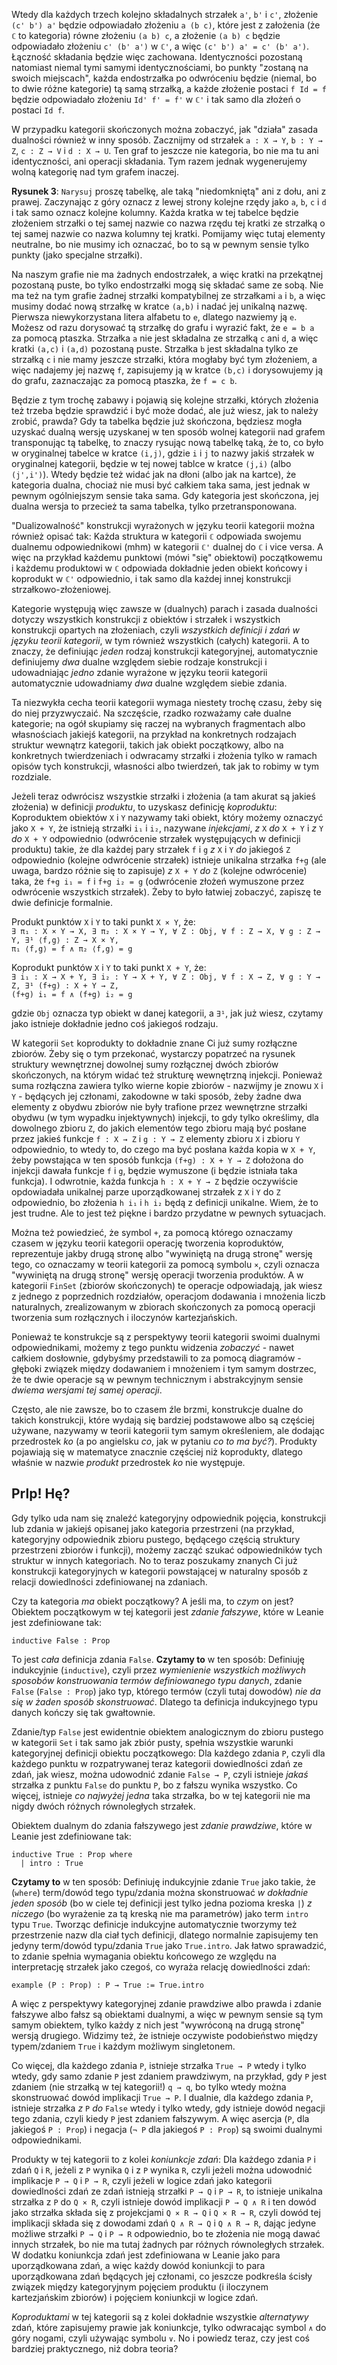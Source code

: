 Wtedy dla każdych trzech kolejno składalnych strzałek `a'`, `b'` i `c'`, złożenie `(c' b') a'`
będzie odpowiadało złożeniu `a (b c)`, które jest z założenia (że `ℂ` to kategoria) równe złożeniu
`(a b) c`, a złożenie `(a b) c` będzie odpowiadało złożeniu `c' (b' a')` w `ℂ'`, a więc `(c' b') a'
= c' (b' a')`. Łączność składania będzie więc zachowana. Identyczności pozostaną natomiast niemal
tymi samymi identycznościami, bo punkty "zostaną na swoich miejscach", każda endostrzałka po
odwróceniu będzie (niemal, bo to dwie różne kategorie) tą samą strzałką, a każde złożenie postaci `f
Id = f` będzie odpowiadało złożeniu `Id' f' = f'` w `ℂ'` i tak samo dla złożeń o postaci `Id f`.

W przypadku kategorii skończonych można zobaczyć, jak "działa" zasada dualności również w inny
sposób. Zacznijmy od strzałek `a : X → Y`, `b : Y → Z`, `c : Z → V` i `d : X → U`. Ten graf to
jeszcze nie kategoria, bo nie ma tu ani identyczności, ani operacji składania. Tym razem jednak
wygenerujemy wolną kategorię nad tym grafem inaczej.

**Rysunek 3**: `Narysuj` proszę tabelkę, ale taką "niedomkniętą" ani z dołu, ani z
prawej. Zaczynając z góry oznacz z lewej strony kolejne rzędy jako `a`, `b`, `c` i `d` i tak samo
oznacz kolejne kolumny. Każda kratka w tej tabelce będzie złożeniem strzałki o tej samej nazwie co
nazwa rzędu tej kratki ze strzałką o tej samej nazwie co nazwa kolumny tej kratki. Pomijamy więc
tutaj elementy neutralne, bo nie musimy ich oznaczać, bo to są w pewnym sensie tylko punkty (jako
specjalne strzałki).

Na naszym grafie nie ma żadnych endostrzałek, a więc kratki na przekątnej pozostaną puste, bo tylko
endostrzałki mogą się składać same ze sobą. Nie ma też na tym grafie żadnej strzałki kompatybilnej
ze strzałkami `a` i `b`, a więc musimy dodać nową strzałkę w kratce `(a,b)` i nadać jej unikalną
nazwę. Pierwsza niewykorzystana litera alfabetu to `e`, dlatego nazwiemy ją `e`. Możesz od razu
dorysować tą strzałkę do grafu i wyrazić fakt, że `e = b a` za pomocą ptaszka. Strzałka `a` nie jest
składalna ze strzałką `c` ani `d`, a więc kratki `(a,c)` i `(a,d)` pozostaną puste. Strzałka `b`
jest składalna tylko ze strzałką `c` i nie mamy jeszcze strzałki, która mogłaby być tym złożeniem, a
więc nadajemy jej nazwę `f`, zapisujemy ją w kratce `(b,c)` i dorysowujemy ją do grafu, zaznaczając
za pomocą ptaszka, że `f = c b`.

Będzie z tym trochę zabawy i pojawią się kolejne strzałki, których złożenia też trzeba będzie
sprawdzić i być może dodać, ale już wiesz, jak to należy zrobić, prawda? Gdy ta tabelka będzie już
skończona, będziesz mogła uzyskać dualną wersję uzyskanej w ten sposób wolnej kategorii nad grafem
transponując tą tabelkę, to znaczy rysując nową tabelkę taką, że to, co było w oryginalnej tabelce w
kratce `(i,j)`, gdzie `i` i `j` to nazwy jakiś strzałek w oryginalnej kategorii, będzie w tej nowej
tablce w kratce `(j,i)` (albo `(j',i')`). Wtedy będzie też widać jak na dłoni (albo jak na kartce),
że kategoria dualna, chociaż nie musi być całkiem taka sama, jest jednak w pewnym ogólniejszym
sensie taka sama. Gdy kategoria jest skończona, jej dualna wersja to przecież ta sama tabelka, tylko
przetransponowana.

"Dualizowalność" konstrukcji wyrażonych w języku teorii kategorii można również opisać tak: Każda
struktura w kategorii `ℂ` odpowiada swojemu dualnemu odpowiednikowi (mhm) w kategorii `ℂ'` dualnej
do `ℂ` i vice versa. A więc na przykład każdemu punktowi (mówi "się" obiektowi) początkowemu i
każdemu produktowi w `ℂ` odpowiada dokładnie jeden obiekt końcowy i koprodukt w `ℂ'` odpowiednio, i
tak samo dla każdej innej konstrukcji strzałkowo-złożeniowej.

Kategorie występują więc zawsze w (dualnych) parach i zasada dualności dotyczy wszystkich
konstrukcji z obiektów i strzałek i wszystkich konstrukcji opartych na złożeniach, czyli *wszystkich
definicji i zdań w języku teorii kategorii*, w tym również wszystkich (całych) kategorii. A to
znaczy, że definiując *jeden* rodzaj konstrukcji kategoryjnej, automatycznie definiujemy *dwa*
dualne względem siebie rodzaje konstrukcji i udowadniając *jedno* zdanie wyrażone w języku teorii
kategorii automatycznie udowadniamy *dwa* dualne względem siebie zdania.

Ta niezwykła cecha teorii kategorii wymaga niestety trochę czasu, żeby się do niej przyzwyczaić. Na
szczęście, rzadko rozważamy całe dualne kategorie; na ogół skupiamy się raczej na wybranych
fragmentach albo własnościach jakiejś kategorii, na przykład na konkretnych rodzajach struktur
wewnątrz kategorii, takich jak obiekt początkowy, albo na konkretnych twierdzeniach i odwracamy
strzałki i złożenia tylko w ramach opisów tych konstrukcji, własności albo twierdzeń, tak jak to
robimy w tym rozdziale.

Jeżeli teraz odwrócisz wszystkie strzałki i złożenia (a tam akurat są jakieś złożenia) w definicji
*produktu*, to uzyskasz definicję *koproduktu*: Koproduktem obiektów `X` i `Y` nazywamy taki obiekt,
który możemy oznaczyć jako `X + Y`, że istnieją strzałki `i₁` i `i₂`, nazywane *injekcjami*, *z* `X`
*do* `X + Y` i *z* `Y` *do* `X + Y` odpowiednio (odwrócenie strzałek występujących w definicji
produktu) takie, że dla każdej pary strzałek `f` i `g` *z* `X` i `Y` *do* jakiegoś `Z` odpowiednio
(kolejne odwrócenie strzałek) istnieje unikalna strzałka `f+g` (ale uwaga, bardzo różnie się to
zapisuje) *z* `X + Y` *do* `Z` (kolejne odwrócenie) taka, że `f+g i₁ = f` i `f+g i₂ = g` (odwrócenie
złożeń wymuszone przez odwrócenie wszystkich strzałek). Żeby to było łatwiej zobaczyć, zapiszę te
dwie definicje formalnie.

Produkt punktów `X` i `Y` to taki punkt `X × Y`, że:  
`∃ π₁ : X × Y → X, ∃ π₂ : X × Y → Y, ∀ Z : Obj, ∀ f : Z → X, ∀ g : Z → Y, ∃¹ ⟨f,g⟩ : Z → X × Y,`  
`π₁ ⟨f,g⟩ = f ∧ π₂ ⟨f,g⟩ = g`

Koprodukt punktów `X` i `Y` to taki punkt `X + Y`, że:  
`∃ i₁ : X → X + Y, ∃ i₂ : Y → X + Y, ∀ Z : Obj, ∀ f : X → Z, ∀ g : Y → Z, ∃¹ (f+g) : X + Y → Z,`  
`(f+g) i₁ = f ∧ (f+g) i₂ = g`

gdzie `Obj` oznacza typ obiekt w danej kategorii, a `∃¹`, jak już wiesz, czytamy jako istnieje
dokładnie jedno coś jakiegoś rodzaju.

W kategorii `Set` koprodukty to dokładnie znane Ci już sumy rozłączne zbiorów. Żeby się o tym
przekonać, wystarczy popatrzeć na rysunek struktury wewnętrznej dowolnej sumy rozłącznej dwóch
zbiorów skończonych, na którym widać też strukturę wewnętrzną injekcji. Ponieważ suma rozłączna
zawiera tylko wierne kopie zbiorów - nazwijmy je znowu `X` i `Y` - będących jej członami, zakodowne
w taki sposób, żeby żadne dwa elementy z obydwu zbiorów nie były trafione przez wewnętrzne strzałki
obydwu (w tym wypadku injektywnych) injekcji, to gdy tylko określimy, dla dowolnego zbioru `Z`, do
jakich elementów tego zbioru mają być posłane przez jakieś funkcje `f : X → Z` i `g : Y → Z`
elementy zbioru `X` i zbioru `Y` odpowiednio, to wtedy to, do czego ma być posłana każda kopia w
`X + Y`, żeby powstająca w ten sposób funkcja `(f+g) : X + Y → Z` dołożona do injekcji dawała
funkcje `f` i `g`, będzie wymuszone (i będzie istniała taka funkcja). I odwrotnie, każda funkcja
`h : X + Y → Z` będzie oczywiście opdowiadała unikalnej parze uporządkowanej strzałek z `X` i `Y` do
`Z` odpowiednio, bo złożenia `h i₁` i `h i₂` będą z definicji unikalne. Wiem, że to jest trudne. Ale
to jest też piękne i bardzo przydatne w pewnych sytuacjach.

Można też powiedzieć, że symbol `+`, za pomocą którego oznaczamy czasem w języku teorii kategorii
operację tworzenia koproduktów, reprezentuje jakby drugą stronę albo "wywiniętą na drugą stronę"
wersję tego, co oznaczamy w teorii kategorii za pomocą symbolu `×`, czyli oznacza "wywiniętą na
drugą stronę" wersję operacji tworzenia produktów. A w kategorii `FinSet` (zbiorów skończonych) te
operacje odpowiadają, jak wiesz z jednego z poprzednich rozdziałów, operacjom dodawania i mnożenia
liczb naturalnych, zrealizowanym w zbiorach skończonych za pomocą operacji tworzenia sum rozłącznych
i iloczynów kartezjańskich.

Ponieważ te konstrukcje są z perspektywy teorii kategorii swoimi dualnymi odpowiednikami, możemy z
tego punktu widzenia *zobaczyć* - nawet całkiem dosłownie, gdybyśmy przedstawili to za pomocą
diagramów - głęboki związek między dodawaniem i mnożeniem i tym samym dostrzec, że te dwie operacje
są w pewnym technicznym i abstrakcyjnym sensie *dwiema wersjami tej samej operacji*.

Często, ale nie zawsze, bo to czasem źle brzmi, konstrukcje dualne do takich konstrukcji, które
wydają się bardziej podstawowe albo są częściej używane, nazywamy w teorii kategorii tym samym
określeniem, ale dodając przedrostek *ko* (a po angielsku *co*, jak w pytaniu *co to ma
być?*). Produkty pojawiają się w matematyce znacznie częściej niż koprodukty, dlatego właśnie w
nazwie *produkt* przedrostek *ko* nie występuje.

## Prlp! Hę?

Gdy tylko uda nam się znaleźć kategoryjny odpowiednik pojęcia, konstrukcji lub zdania w jakiejś
opisanej jako kategoria przestrzeni (na przykład, kategoryjny odpowiednik zbioru pustego, będącego
częścią struktury przestrzeni zbiorów i funkcji), możemy zacząć szukać odpowiedników tych struktur w
innych kategoriach. No to teraz poszukamy znanych Ci już konstrukcji kategoryjnych w kategorii
powstającej w naturalny sposób z relacji dowiedlności zdefiniowanej na zdaniach.

Czy ta kategoria *ma* obiekt początkowy? A jeśli ma, to *czym* on jest? Obiektem początkowym w tej
kategorii jest *zdanie fałszywe*, które w Leanie jest zdefiniowane tak:

```lean
inductive False : Prop
```

To jest *cała* definicja zdania `False`. **Czytamy to** w ten sposób: Definiuję indukcyjnie
(`inductive`), czyli przez *wymienienie wszystkich możliwych sposobów konstruowania termów
definiowanego typu danych*, zdanie `False` (`False : Prop`) jako typ, którego termów (czyli tutaj
dowodów) *nie da się w żaden sposób skonstruować*. Dlatego ta definicja indukcyjnego typu danych
kończy się tak gwałtownie.

Zdanie/typ `False` jest ewidentnie obiektem analogicznym do zbioru pustego w kategorii `Set` i tak
samo jak zbiór pusty, spełnia wszystkie warunki kategoryjnej definicji obiektu początkowego: Dla
każdego zdania `P`, czyli dla każdego punktu w rozpatrywanej teraz kategorii dowiedlności zdań ze
zdań, jak wiesz, można udowodnić zdanie `False → P`, czyli istnieje *jakaś* strzałka z punktu
`False` do punktu `P`, bo z fałszu wynika wszystko. Co więcej, istnieje *co najwyżej jedna* taka
strzałka, bo w tej kategorii nie ma nigdy dwóch różnych równoległych strzałek.

Obiektem dualnym do zdania fałszywego jest *zdanie prawdziwe*, które w Leanie jest zdefiniowane tak:

```lean
inductive True : Prop where
  | intro : True
```

**Czytamy to** w ten sposób: Definiuję indukcyjnie zdanie `True` jako takie, że (`where`) term/dowód
tego typu/zdania można skonstruować *w dokładnie jeden sposób* (bo w ciele tej definicji jest tylko
jedna pozioma kreska `|`) *z niczego* (bo wyrażenie za tą kreską nie ma parametrów) jako term
`intro` typu `True`. Tworząc definicje indukcyjne automatycznie tworzymy też przestrzenie nazw dla
ciał tych definicji, dlatego normalnie zapisujemy ten jedyny term/dowód typu/zdania `True` jako
`True.intro`. Jak łatwo sprawadzić, to zdanie spełnia wymagania obiektu końcowego ze względu na
interpretację strzałek jako czegoś, co wyraża relację dowiedlności zdań:

```lean
example (P : Prop) : P → True := True.intro
```

A więc z perspektywy kategoryjnej zdanie prawdziwe albo prawda i zdanie fałszywe albo fałsz są
obiektami dualnymi, a więc w pewnym sensie są tym samym obiektem, tylko każdy z nich jest "wywróconą
na drugą stronę" wersją drugiego. Widzimy też, że istnieje oczywiste podobieństwo między
typem/zdaniem `True` i każdym możliwym singletonem. 

Co więcej, dla każdego zdania `P`, istnieje strzałka `True → P` wtedy i tylko wtedy, gdy samo zdanie
`P` jest zdaniem prawdziwym, na przykład, gdy `P` jest zdaniem (nie strzałką w tej kategorii!) `q →
q`, bo tylko wtedy można skonstruować dowód implikacji `True → P`. I dualnie, dla każdego zdania
`P`, istnieje strzałka *z* `P` *do* `False` wtedy i tylko wtedy, gdy istnieje dowód negacji tego
zdania, czyli kiedy `P` jest zdaniem fałszywym. A więc asercja (`P`, dla jakiegoś `P : Prop`) i
negacja (`¬ P` dla jakiegoś `P : Prop`) są swoimi dualnymi odpowiednikami.

Produkty w tej kategorii to z kolei *koniunkcje zdań*: Dla każdego zdania `P` i zdań `Q` i `R`,
jeżeli z `P` wynika `Q` i z `P` wynika `R`, czyli jeżeli można udowodnić implikacje `P → Q` i `P →
R`, czyli jeżeli w logice zdań jako kategorii dowiedlności zdań ze zdań istnieją strzałki `P → Q` i
`P → R`, to istnieje unikalna strzałka z `P` do `Q × R`, czyli istnieje dowód implikacji `P → Q ∧ R`
i ten dowód jako strzałka składa się z projekcjami `Q × R → Q` i `Q × R → R`, czyli dowód tej
implikacji składa się z dowodami zdań `Q ∧ R → Q` i `Q ∧ R → R`, dając jedyne możliwe strzałki `P →
Q` i `P → R` odpowiednio, bo te złożenia nie mogą dawać innych strzałek, bo nie ma tutaj żadnych par
różnych równoległych strzałek. W dodatku koniunkcja zdań jest zdefiniowana w Leanie jako para
uporządkowana zdań, a więc każdy dowód koniunkcji to para uporządkowana zdań będących jej członami,
co jeszcze podkreśla ścisły związek między kategoryjnym pojęciem produktu (i iloczynem kartezjańskim
zbiorów) i pojęciem koniunkcji w logice zdań.

*Koproduktami* w tej kategorii są z kolei dokładnie wszystkie *alternatywy* zdań, które zapisujemy
prawie jak koniunkcje, tylko odwracając symbol `∧` do góry nogami, czyli używając symbolu `∨`. No i
powiedz teraz, czy jest coś bardziej praktycznego, niż dobra teoria?
